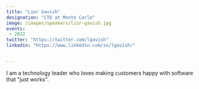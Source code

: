 ```yaml
---
title: "Lior Gavish"
designation: "CTO at Monte Carlo"
image: /images/speakers/lior-gavish.jpg
events:
 - 2022
twitter: "https://twitter.com/lgavish"
linkedin: "https://www.linkedin.com/in/lgavish/"


---
```


I am a technology leader who loves making customers happy with software that "just works".
